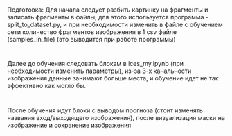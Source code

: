 # 
Подготовка:
 Для начала следует разбить картинку на фрагменты и записать фрагменты в файлы, для этого используется программа - split_to_dataset.py, и при необходимости изменить  в файле с обучением сети количество фрагментов изображения в 1 csv файле (samples_in_file) (это выводится при работе программы)
#
Далее до обучения следовать блокам в ices_my.ipynb (при необходимости изменить параметры), из-за 3-х канальности изображения данные занимают больше места, и обучение идет не так эффективно как могло бы.
#
После обучения идут блоки с выводом прогноза (стоит изменять названия вход/выходящего изображения), после визуализация маски на изображение и сохранение изображения

